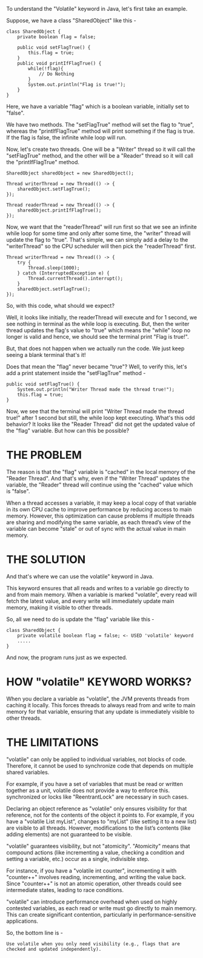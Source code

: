 To understand the "Volatile" keyword in Java, let's first take an example.

Suppose, we have a class "SharedObject" like this - 

    class SharedObject {
        private boolean flag = false;

        public void setFlagTrue() {
            this.flag = true;
        }
        public void printIfFlagTrue() {
            while(!flag){
                // Do Nothing
            }
            System.out.println("Flag is true!");
        }
    }

Here, we have a variable "flag" which is a boolean variable, initially set to "false".

We have two methods. The "setFlagTrue" method will set the flag to "true", whereas the "printIfFlagTrue" method will print something if the flag is true. If the flag is false, the infinite while loop will run.

Now, let's create two threads. One will be a "Writer" thread so it will call the "setFlagTrue" method, and the other will be a "Reader" thread so it will call the "printIfFlagTrue" method.

    SharedObject sharedObject = new SharedObject();

    Thread writerThread = new Thread(() -> {
        sharedObject.setFlagTrue();
    });

    Thread readerThread = new Thread(() -> {
        sharedObject.printIfFlagTrue();
    });

Now, we want that the "readerThread" will run first so that we see an infinite while loop for some time and only after some time, the "writer" thread will update the flag to "true". That's simple, we can simply add a delay to the "writerThread" so the CPU scheduler will then pick the "readerThread" first.

    Thread writerThread = new Thread(() -> {
        try {
            Thread.sleep(1000);
        } catch (InterruptedException e) {
            Thread.currentThread().interrupt();
        }
        sharedObject.setFlagTrue();
    });

So, with this code, what should we expect?

Well, it looks like initially, the readerThread will execute and for 1 second, we see nothing in terminal as the while loop is executing. But, then the writer thread updates the flag's value to "true" which means the "while" loop no longer is valid and hence, we should see the terminal print "Flag is true!".

But, that does not happen when we actually run the code. We just keep seeing a blank terminal that's it!

Does that mean the "flag" never became "true"? Well, to verify this, let's add a print statement inside the "setFlagTrue" method - 

    public void setFlagTrue() {
        System.out.println("Writer Thread made the thread true!");
        this.flag = true;
    }

Now, we see that the terminal will print "Writer Thread made the thread true!" after 1 second but still, the while loop kept executing. What's this odd behavior? It looks like the "Reader Thread" did not get the updated value of the "flag" variable. But how can this be possible?

# THE PROBLEM

The reason is that the "flag" variable is "cached" in the local memory of the "Reader Thread". And that's why, even if the "Writer Thread" updates the variable, the "Reader" thread will continue using the "cached" value which is "false".

When a thread accesses a variable, it may keep a local copy of that variable in its own CPU cache to improve performance by reducing access to main memory. However, this optimization can cause problems if multiple threads are sharing and modifying the same variable, as each thread’s view of the variable can become "stale" or out of sync with the actual value in main memory.

# THE SOLUTION

And that's where we can use the volatile" keyword in Java.

This keyword ensures that all reads and writes to a variable go directly to and from main memory. When a variable is marked "volatile", every read will fetch the latest value, and every write will immediately update main memory, making it visible to other threads.

So, all we need to do is update the "flag" variable like this -

    class SharedObject {
        private volatile boolean flag = false; <- USED 'volatile' keyword
        .....
    }

And now, the program runs just as we expected.

# HOW "volatile" KEYWORD WORKS?

When you declare a variable as "volatile", the JVM prevents threads from caching it locally. This forces threads to always read from and write to main memory for that variable, ensuring that any update is immediately visible to other threads.

# THE LIMITATIONS

"volatile" can only be applied to individual variables, not blocks of code. Therefore, it cannot be used to synchronize code that depends on multiple shared variables.

For example, if you have a set of variables that must be read or written together as a unit, volatile does not provide a way to enforce this. synchronized or locks like "ReentrantLock" are necessary in such cases.

Declaring an object reference as "volatile" only ensures visibility for that reference, not for the contents of the object it points to. For example, if you have a "volatile List<Integer> myList", changes to "myList" (like setting it to a new list) are visible to all threads. However, modifications to the list’s contents (like adding elements) are not guaranteed to be visible.

"volatile" guarantees visibility, but not "atomicity". "Atomicity" means that compound actions (like incrementing a value, checking a condition and setting a variable, etc.) occur as a single, indivisible step.

For instance, if you have a "volatile int counter", incrementing it with "counter++" involves reading, incrementing, and writing the value back. Since "counter++" is not an atomic operation, other threads could see intermediate states, leading to race conditions.

"volatile" can introduce performance overhead when used on highly contested variables, as each read or write must go directly to main memory. This can create significant contention, particularly in performance-sensitive applications.

So, the bottom line is -

    Use volatile when you only need visibility (e.g., flags that are checked and updated independently).





